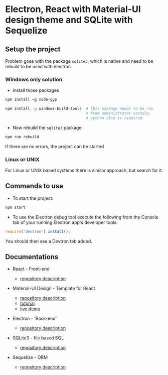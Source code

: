 # Electron, React with Material-UI design theme and SQLite with Sequelize


## Setup the project
Problem goes with the package `sqlite3`, which is native and need to be rebuild to be used with electron


### Windows only solution
* Install those packages
``` bash
npm install –g node-gyp
```
``` bash
npm install -g windows-build-tools  # This package needs to be run
                                    # from administrator console,
                                    # python also is required
```

* Now rebuild the `sqlite3` package
``` bash
npm run rebuild
```
If there are no errors, the project can be started


### Linux or UNIX
For Linux or UNIX based systems there is similar approach, but search for it.


## Commands to use
* To start the project:
``` bash
npm start
```

* To use the Electron debug tool
execute the following from the Console tab of your running Electron app's developer tools:
``` javascript
require('devtron').install();
```

You should then see a Devtron tab added.


## Documentations
* React - Front-end
    - [repository description](./documentation/react.md)

* Material-UI Design - Template for React
    - [repository description](./documentation/react.md)
    - [tutorial](https://creativetimofficial.github.io/material-dashboard-react/#/documentation/tutorial)
    - [live demo](https://creativetimofficial.github.io/material-dashboard-react/#/dashboard)

* Electron - 'Back-end'
    - [repository description](./documentation/electron.md)

* SQLite3 - file based SQL
    - [repository description](./documentation/sqlite3.md)

* Sequelize - ORM
    - [repository description](./documentation/sequelize.md)

